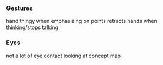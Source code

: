 ### Gestures
hand thingy when emphasizing on points
retracts hands when thinking/stops talking

### Eyes
not a lot of eye contact
looking at concept map
